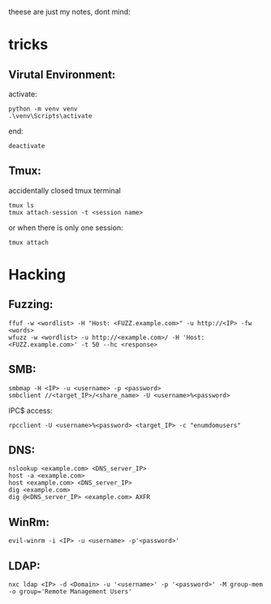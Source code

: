 theese are just my notes, dont mind:
# tricks
## Virutal Environment:
activate:
```
python -m venv venv
.\venv\Scripts\activate
```
end:
```
deactivate
```
## Tmux:
accidentally closed tmux terminal
```
tmux ls
tmux attach-session -t <session name>
```
or when there is only one session:
```
tmux attach
```
# Hacking
## Fuzzing:
```
ffuf -w <wordlist> -H "Host: <FUZZ.example.com>" -u http://<IP> -fw <words>
wfuzz -w <wordlist> -u http://<example.com>/ -H 'Host: <FUZZ.example.com>' -t 50 --hc <response>
```
## SMB:
```
smbmap -H <IP> -u <username> -p <password>
smbclient //<target_IP>/<share_name> -U <username>%<password>
```
IPC$ access:
```
rpcclient -U <username>%<password> <target_IP> -c "enumdomusers"
```
## DNS:
```
nslookup <example.com> <DNS_server_IP>
host -a <example.com>
host <example.com> <DNS_server_IP>
dig <example.com>
dig @<DNS_server_IP> <example.com> AXFR
```
## WinRm:
```
evil-winrm -i <IP> -u <username> -p'<password>'
```
## LDAP:
```
nxc ldap <IP> -d <Domain> -u '<username>' -p '<password>' -M group-mem -o group='Remote Management Users'
```
